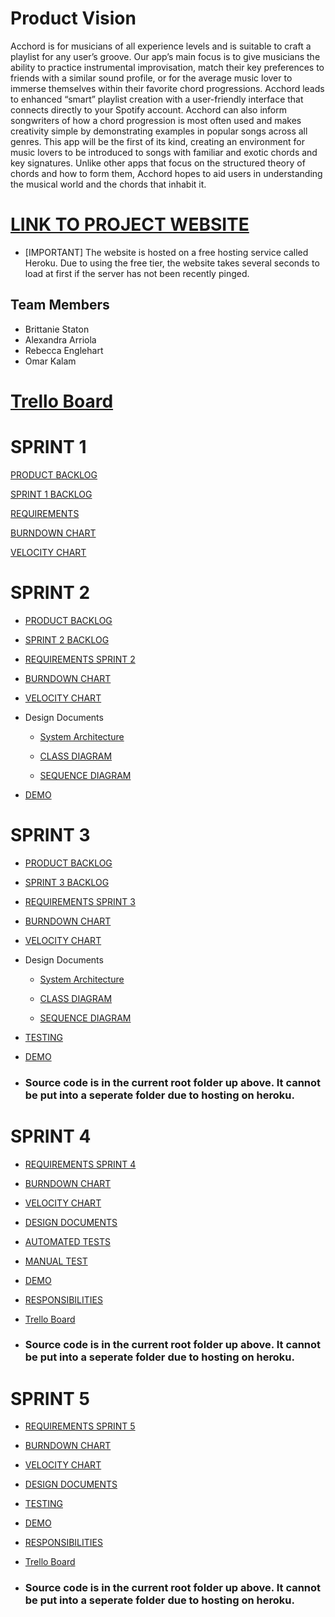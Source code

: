 # Product Vision

Acchord is for musicians of all experience levels and is suitable to craft a playlist for any user’s groove. Our app’s main focus is to give musicians the ability to practice instrumental improvisation, match their key preferences to friends with a similar sound profile, or for the average music lover to immerse themselves  within their favorite chord progressions. Acchord leads to enhanced “smart” playlist creation with a user-friendly interface that connects directly to your Spotify account. Acchord can also inform songwriters of how a chord progression is most often used and makes creativity simple by demonstrating examples in popular songs across all genres. This app will be the first of its kind, creating an environment for music lovers to be introduced to songs with familiar and exotic chords and key signatures.  Unlike other apps that focus on the structured theory of chords and how to form them, Acchord hopes to aid users in understanding the musical world and the chords that inhabit it.

# [LINK TO PROJECT WEBSITE](http://acchord.herokuapp.com/)

* [IMPORTANT] The website is hosted on a free hosting service called Heroku. Due to using the free tier, the website takes several seconds to load at first if the server has not been recently pinged.

## Team Members
* Brittanie Staton
* Alexandra Arriola
* Rebecca Englehart
* Omar Kalam

# [Trello Board](https://trello.com/b/8bv1SEPT/acchord-cop4331c)

# SPRINT 1

[PRODUCT BACKLOG](https://github.com/element2112/ACCHORD/blob/brittanie/artifacts/product_backlog.md)

[SPRINT 1 BACKLOG](https://github.com/element2112/ACCHORD/blob/brittanie/artifacts/sprint1_backlog.md)

[REQUIREMENTS](https://github.com/element2112/ACCHORD/blob/master/artifacts/requirements_sprint2.md)

[BURNDOWN CHART](https://docs.google.com/spreadsheets/d/1jwY23aKp-SBeTWEQvvxbFxrARaL_17rtB4vL2Oa2BW4/edit?usp=sharing)

[VELOCITY CHART](https://docs.google.com/spreadsheets/d/1gboh-OFFhgyA-l6hTHtJ6xIffrOeYGIaOCYFcc1xCF8/edit?usp=sharing)

# SPRINT 2

* [PRODUCT BACKLOG](https://github.com/element2112/ACCHORD/blob/brittanie/artifacts/product_backlog.md)

* [SPRINT 2 BACKLOG](https://github.com/element2112/ACCHORD/blob/master/artifacts/sprint2_backlog.md)

* [REQUIREMENTS SPRINT 2](https://github.com/element2112/ACCHORD/blob/master/artifacts/requirements_sprint2.md)

* [BURNDOWN CHART](https://docs.google.com/spreadsheets/d/1yK5-0wIXfEaJPpLl3a02o0i_WUHYtXOKvfO3BedfQ7o/edit?usp=sharing)

* [VELOCITY CHART](https://docs.google.com/spreadsheets/d/1gboh-OFFhgyA-l6hTHtJ6xIffrOeYGIaOCYFcc1xCF8/edit?usp=sharing)

* Design Documents

  * [System Architecture](https://github.com/element2112/ACCHORD/blob/master/artifacts/architecture.md)

  * [CLASS DIAGRAM](https://github.com/element2112/ACCHORD/blob/master/artifacts/class_diagram.md)

  * [SEQUENCE DIAGRAM](https://github.com/element2112/ACCHORD/blob/master/artifacts/sequence_diagram.md)

   
   
  
 * [DEMO](https://www.youtube.com/watch?v=HwR01Kzx-SM)

# SPRINT 3

* [PRODUCT BACKLOG](https://github.com/element2112/ACCHORD/blob/master/artifacts/product_backlog.md)

* [SPRINT 3 BACKLOG](https://github.com/element2112/ACCHORD/blob/master/artifacts/sprint3_backlog.md)

* [REQUIREMENTS SPRINT 3](https://github.com/element2112/ACCHORD/blob/master/artifacts/requirements_sprint3.md)

* [BURNDOWN CHART](https://docs.google.com/spreadsheets/d/1gboh-OFFhgyA-l6hTHtJ6xIffrOeYGIaOCYFcc1xCF8/edit#gid=564703038)

* [VELOCITY CHART](https://docs.google.com/spreadsheets/d/1gboh-OFFhgyA-l6hTHtJ6xIffrOeYGIaOCYFcc1xCF8/edit#gid=0)

* Design Documents

  * [System Architecture](https://github.com/element2112/ACCHORD/blob/master/artifacts/architecture.md)

  * [CLASS DIAGRAM](https://github.com/element2112/ACCHORD/blob/master/artifacts/class_diagram.md)

  * [SEQUENCE DIAGRAM](https://github.com/element2112/ACCHORD/tree/master/artifacts)
   
* [TESTING](https://github.com/element2112/ACCHORD/blob/master/artifacts/testing.md)
 
* [DEMO](https://www.youtube.com/watch?v=OOsKVusU7Es)
  
 * ### Source code is in the current root folder up above. It cannot be put into a seperate folder due to hosting on heroku.
 


# SPRINT 4

* [REQUIREMENTS SPRINT 4](https://github.com/element2112/ACCHORD/blob/master/artifacts/requirements_sprint4.md)

* [BURNDOWN CHART](https://docs.google.com/spreadsheets/d/1gboh-OFFhgyA-l6hTHtJ6xIffrOeYGIaOCYFcc1xCF8/edit#gid=461865848)

* [VELOCITY CHART](https://docs.google.com/spreadsheets/d/1gboh-OFFhgyA-l6hTHtJ6xIffrOeYGIaOCYFcc1xCF8/edit#gid=0)

* [DESIGN DOCUMENTS](https://github.com/element2112/ACCHORD/blob/master/artifacts/architecture.md)

* [AUTOMATED TESTS](https://github.com/element2112/ACCHORD/tree/master/client/src/__testing__)

* [MANUAL TEST](https://github.com/element2112/ACCHORD/blob/master/artifacts/testing.md)

* [DEMO](https://youtu.be/M_-O_bU3_QE)

* [RESPONSIBILITIES](https://github.com/element2112/ACCHORD/blob/master/artifacts/responsibilities_sprint_4.md)

* [Trello Board](https://trello.com/b/8bv1SEPT/acchord-cop4331c)
  
 * ### Source code is in the current root folder up above. It cannot be put into a seperate folder due to hosting on heroku.
  


 # SPRINT 5

* [REQUIREMENTS SPRINT 5](https://github.com/element2112/ACCHORD/blob/master/artifacts/requirements_sprint5.md)

* [BURNDOWN CHART](https://docs.google.com/spreadsheets/d/1gboh-OFFhgyA-l6hTHtJ6xIffrOeYGIaOCYFcc1xCF8/edit#gid=461865848)

* [VELOCITY CHART](https://docs.google.com/spreadsheets/d/1gboh-OFFhgyA-l6hTHtJ6xIffrOeYGIaOCYFcc1xCF8/edit#gid=0)

* [DESIGN DOCUMENTS](https://github.com/element2112/ACCHORD/blob/master/artifacts/architecture.md)

* [TESTING](https://github.com/element2112/ACCHORD/blob/master/artifacts/testing.md)

* [DEMO](https://www.youtube.com/watch?v=rGvBbkS2ejw&feature=youtu.be)

* [RESPONSIBILITIES](https://github.com/element2112/ACCHORD/blob/master/artifacts/responsibilities_sprint_5.md)

* [Trello Board](https://trello.com/b/8bv1SEPT/acchord-cop4331c)
  
 * ### Source code is in the current root folder up above. It cannot be put into a seperate folder due to hosting on heroku.


